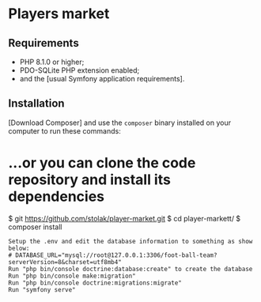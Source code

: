 

 Players market
========================


Requirements
------------

  * PHP 8.1.0 or higher;
  * PDO-SQLite PHP extension enabled;
  * and the [usual Symfony application requirements].

Installation
------------


[Download Composer] and use the `composer` binary installed
on your computer to run these commands:


# ...or you can clone the code repository and install its dependencies
$ git https://github.com/stolak/player-market.git
$ cd player-markett/
$ composer install
```
Setup the .env and edit the database information to something as show below:
# DATABASE_URL="mysql://root@127.0.0.1:3306/foot-ball-team?serverVersion=8&charset=utf8mb4"
Run "php bin/console doctrine:database:create" to create the database
Run "php bin/console make:migration" 
Run "php bin/console doctrine:migrations:migrate"
Run "symfony serve"



